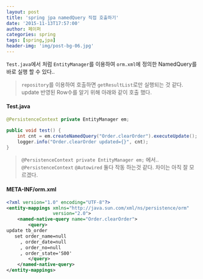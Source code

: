 ```yaml
---
layout: post
title: 'spring jpa namedQuery 직접 호출하기'
date: '2015-11-13T17:57:00'
author: 페이퍼
categories: spring
tags: [spring,jpa]
header-img: 'img/post-bg-06.jpg'
---
```


`Test.java`에서 처럼 `EntityManager`를 이용하여 `orm.xml`에 정의한 NamedQuery를 바로 실행 할 수 있다..   
> `repository`를 이용하여 호출하면 `getResultList`로만 실행되는 것 같다.
> update 반영된 Row수를 알기 위해 아래와 같이 호출 했다.

#### Test.java 
```java
@PersistenceContext private EntityManager em;

public void test() {
    int cnt = em.createNamedQuery("Order.clearOrder").executeUpdate();
    logger.info("Order.clearOrder updated={}", cnt);
}
```
> `@PersistenceContext private EntityManager em;` 에서..  
> `@PersistenceContext` `@Autowired` 둘다 작동 하는것 같다. 차이는 아직 잘 모르겠다.


#### META-INF/orm.xml
```xml
<?xml version="1.0" encoding="UTF-8"?>
<entity-mappings xmlns="http://java.sun.com/xml/ns/persistence/orm"
                 version="2.0">
    <named-native-query name="Order.clearOrder">
        <query>
update tb_order
   set order_name=null 
     , order_date=null
     , order_no=null
     , order_state='S00'
        </query>
    </named-native-query>
</entity-mappings>
```


